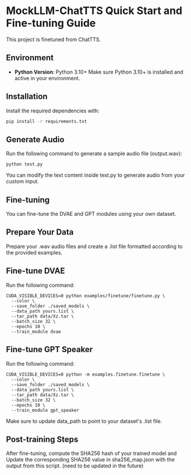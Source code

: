 # MockLLM-ChatTTS Quick Start and Fine-tuning Guide
This project is finetuned from ChatTTS.
## Environment

- **Python Version**: Python 3.10+
Make sure Python 3.10+ is installed and active in your environment.

## Installation

Install the required dependencies with:

```bash
pip install -r requirements.txt
```
## Generate Audio
Run the following command to generate a sample audio file (output.wav):
```
python test.py
```
You can modify the text content inside test.py to generate audio from your custom input.

## Fine-tuning
You can fine-tune the DVAE and GPT modules using your own dataset.

## Prepare Your Data
Prepare your .wav audio files and create a .list file formatted according to the provided examples.

## Fine-tune DVAE
Run the following command:
```
CUDA_VISIBLE_DEVICES=0 python examples/finetune/finetune.py \
  --color \
  --save_folder ./saved_models \
  --data_path yours.list \
  --tar_path data/Xz.tar \
  --batch_size 32 \
  --epochs 10 \
  --train_module dvae
```
## Fine-tune GPT Speaker
Run the following command:
```
CUDA_VISIBLE_DEVICES=0 python -m examples.finetune.finetune \
  --color \
  --save_folder ./saved_models \
  --data_path yours.list \
  --tar_path data/Xz.tar \
  --batch_size 32 \
  --epochs 10 \
  --train_module gpt_speaker
```
Make sure to update data_path to point to your dataset's .list file.

## Post-training Steps
After fine-tuning, compute the SHA256 hash of your trained model and Update the corresponding SHA256 value in sha256_map.json with the output from this script. (need to be updated in the future)

